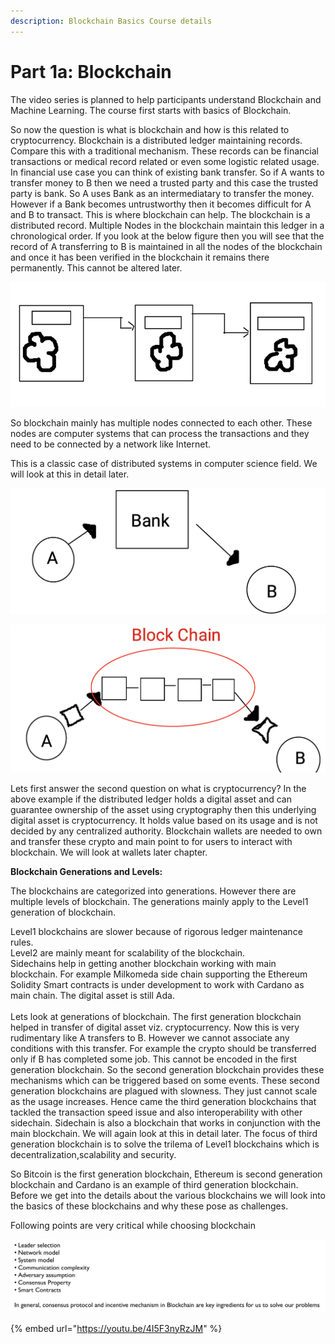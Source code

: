 ```yaml
---
description: Blockchain Basics Course details
---
```


# Part 1a: Blockchain

The video series is planned to help participants understand Blockchain and Machine Learning. The course first starts with basics of Blockchain.&#x20;

So now the question is what is blockchain and how is this related to cryptocurrency. Blockchain is a distributed ledger maintaining records. Compare this with a traditional mechanism. These records can be financial transactions or medical record related or even some logistic related usage. In financial use case you can think of existing bank transfer. So if A wants to transfer money to B then we need a trusted party and this case the trusted party is bank. So A uses Bank as an intermediatary to transfer the money. However if a Bank becomes untrustworthy then it becomes difficult for A and B to transact. This is where blockchain can help. The blockchain is a distributed record. Multiple Nodes in the blockchain maintain this ledger in a chronological order. If you look at the below figure then you will see that the record of A transferring to B is maintained in all the nodes of the blockchain and once it has been verified in the blockchain it remains there permanently. This cannot be altered later.

![Blockchain](<.gitbook/assets/Image 8-27-21 at 8.26 PM.jpg>)

So blockchain mainly has multiple nodes connected to each other. These nodes are computer systems that can process the transactions and they need to be connected by a network like Internet.

This is a classic case of distributed systems in computer science field. We will look at this in detail later.&#x20;

![Using Intermediatory](<.gitbook/assets/Screen Shot 2021-08-27 at 8.27.54 PM.png>)

![Transfer using blockchain](<.gitbook/assets/Screen Shot 2021-08-27 at 8.29.56 PM.png>)

Lets first answer the second question on what is cryptocurrency? In the above example if the distributed ledger holds a digital asset and can guarantee ownership of the asset using cryptography then this underlying digital asset is cryptocurrency. It holds value based on its usage and is not decided by any centralized authority. Blockchain wallets are needed to own and transfer these crypto and main point to for users to interact with blockchain. We will look at wallets later chapter.

**Blockchain Generations and Levels:**

The blockchains are categorized into generations. However there are multiple levels of blockchain. The generations mainly apply to the Level1 generation of blockchain.&#x20;

Level1 blockchains are slower because of rigorous ledger maintenance rules. \
Level2 are mainly meant for scalability of the blockchain.\
Sidechains help in getting another blockchain working with main blockchain. For example Milkomeda side chain supporting the Ethereum Solidity Smart contracts is under development to work with Cardano as main chain. The digital asset is still Ada.\
\
Lets look at generations of blockchain. The first generation blockchain  helped in transfer of digital asset viz. cryptocurrency. Now this is very rudimentary like A transfers to B. However we cannot associate any conditions with this transfer. For example the crypto should be transferred only if B has completed some job. This cannot be encoded in the first generation blockchain. So the second generation blockchain provides these mechanisms which can be triggered based on some events. These second generation blockchains are plagued with slowness. They just cannot scale as the usage increases. Hence came the third generation blockchains that tackled the transaction speed issue and also interoperability with other sidechain. Sidechain is also a blockchain that works in conjunction with the main blockchain. We will again look at this in detail later. The focus of third generation blockchain is to solve the trilema of Level1 blockchains which is decentralization,scalability and security.

So Bitcoin is the first generation blockchain, Ethereum is second generation blockchain and Cardano is an example of third generation blockchain. Before we get into the details about the various blockchains we will look into the basics of these blockchains and why these pose as challenges.

Following points are very critical while choosing blockchain

![](<.gitbook/assets/image (14).png>)



{% embed url="https://youtu.be/4I5F3nyRzJM" %}

